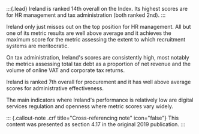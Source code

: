 :::{.lead}
Ireland is ranked 14th overall on the Index. Its highest scores are for HR
management and tax administration (both ranked 2nd).
:::

Ireland only just misses out on the top position for HR management. All but
one of its metric results are well above average and it achieves the maximum
score for the metric assessing the extent to which recruitment systems are
meritocratic.

On tax administration, Ireland's scores are consistently high, most notably
the metrics assessing total tax debt as a proportion of net revenue and the
volume of online VAT and corporate tax returns.

Ireland is ranked 7th overall for procurement and it has well above average
scores for administrative effectiveness.

The main indicators where Ireland's performance is relatively low are digital
services regulation and openness where metric scores vary widely.

::: {.callout-note .crf title="Cross-referencing note" icon="false"}
This content was presented as section 4.17 in the original 2019 publication.
:::
